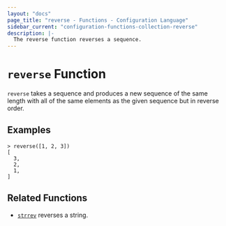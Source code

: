 ```yaml
---
layout: "docs"
page_title: "reverse - Functions - Configuration Language"
sidebar_current: "configuration-functions-collection-reverse"
description: |-
  The reverse function reverses a sequence.
---
```


# `reverse` Function


`reverse` takes a sequence and produces a new sequence of the same length
with all of the same elements as the given sequence but in reverse order.

## Examples

```
> reverse([1, 2, 3])
[
  3,
  2,
  1,
]
```

## Related Functions

* [`strrev`](../string/strrev.html) reverses a string.
